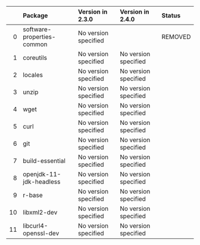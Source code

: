 <!-- markdown-link-check-disable -->

|    | Package                    | Version in 2.3.0     | Version in 2.4.0     | Status   |
|---:|:---------------------------|:---------------------|:---------------------|:---------|
|  0 | software-properties-common | No version specified |                      | REMOVED  |
|  1 | coreutils                  | No version specified | No version specified |          |
|  2 | locales                    | No version specified | No version specified |          |
|  3 | unzip                      | No version specified | No version specified |          |
|  4 | wget                       | No version specified | No version specified |          |
|  5 | curl                       | No version specified | No version specified |          |
|  6 | git                        | No version specified | No version specified |          |
|  7 | build-essential            | No version specified | No version specified |          |
|  8 | openjdk-11-jdk-headless    | No version specified | No version specified |          |
|  9 | r-base                     | No version specified | No version specified |          |
| 10 | libxml2-dev                | No version specified | No version specified |          |
| 11 | libcurl4-openssl-dev       | No version specified | No version specified |          |